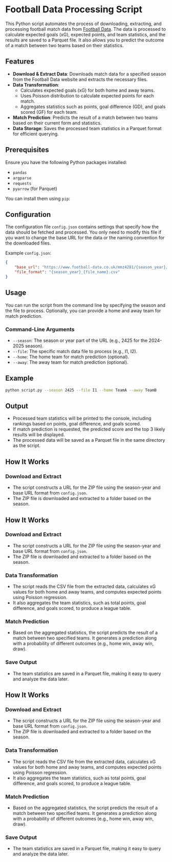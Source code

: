 # Football Data Processing Script

This Python script automates the process of downloading, extracting, and processing football match data from [Football Data](https://www.football-data.co.uk). The data is processed to calculate expected goals (xG), expected points, and team statistics, and the results are saved to a Parquet file. It also allows you to predict the outcome of a match between two teams based on their statistics.

## Features

- **Download & Extract Data**: Downloads match data for a specified season from the Football Data website and extracts the necessary files.
- **Data Transformation**: 
  - Calculates expected goals (xG) for both home and away teams.
  - Uses Poisson distribution to calculate expected points for each match.
  - Aggregates statistics such as points, goal difference (GD), and goals scored (GF) for each team.
- **Match Prediction**: Predicts the result of a match between two teams based on their current form and statistics.
- **Data Storage**: Saves the processed team statistics in a Parquet format for efficient querying.

## Prerequisites

Ensure you have the following Python packages installed:

- `pandas`
- `argparse`
- `requests`
- `pyarrow` (for Parquet)

You can install them using `pip`:

## Configuration

The configuration file `config.json` contains settings that specify how the data should be fetched and processed. You only need to modify this file if you want to change the base URL for the data or the naming convention for the downloaded files.

Example `config.json`:

```json
{
    "base_url": "https://www.football-data.co.uk/mmz4281/{season_year}/data.zip",
    "file_format": "{season_year}_{file_name}.csv"
}
```
## Usage

You can run the script from the command line by specifying the season and the file to process. Optionally, you can provide a home and away team for match prediction.

### Command-Line Arguments

- `--season`: The season or year part of the URL (e.g., 2425 for the 2024-2025 season).
- `--file`: The specific match data file to process (e.g., I1, I2).
- `--home`: The home team for match prediction (optional).
- `--away`: The away team for match prediction (optional).

## Example

```bash
python script.py --season 2425 --file I1 --home TeamA --away TeamB
```

## Output

- Processed team statistics will be printed to the console, including rankings based on points, goal difference, and goals scored.
- If match prediction is requested, the predicted score and the top 3 likely results will be displayed.
- The processed data will be saved as a Parquet file in the same directory as the script.

## How It Works

### Download and Extract

- The script constructs a URL for the ZIP file using the season-year and base URL format from `config.json`.
- The ZIP file is downloaded and extracted to a folder based on the season.

## How It Works

### Download and Extract

- The script constructs a URL for the ZIP file using the season-year and base URL format from `config.json`.
- The ZIP file is downloaded and extracted to a folder based on the season.

### Data Transformation

- The script reads the CSV file from the extracted data, calculates xG values for both home and away teams, and computes expected points using Poisson regression.
- It also aggregates the team statistics, such as total points, goal difference, and goals scored, to produce a league table.

### Match Prediction

- Based on the aggregated statistics, the script predicts the result of a match between two specified teams. It generates a prediction along with a probability of different outcomes (e.g., home win, away win, draw).

### Save Output

- The team statistics are saved in a Parquet file, making it easy to query and analyze the data later.

## How It Works

### Download and Extract

- The script constructs a URL for the ZIP file using the season-year and base URL format from `config.json`.
- The ZIP file is downloaded and extracted to a folder based on the season.

### Data Transformation

- The script reads the CSV file from the extracted data, calculates xG values for both home and away teams, and computes expected points using Poisson regression.
- It also aggregates the team statistics, such as total points, goal difference, and goals scored, to produce a league table.

### Match Prediction

- Based on the aggregated statistics, the script predicts the result of a match between two specified teams. It generates a prediction along with a probability of different outcomes (e.g., home win, away win, draw).

### Save Output

- The team statistics are saved in a Parquet file, making it easy to query and analyze the data later.


